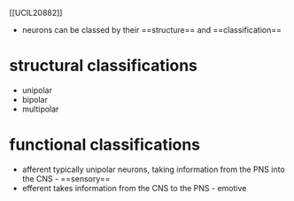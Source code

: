 [[UCIL20882]]

- neurons can be classed by their ==structure== and ==classification==

# structural classifications
- unipolar
- bipolar
- multipolar

# functional classifications
- afferent
typically unipolar neurons, taking information from the PNS into the CNS - ==sensory==
- efferent
takes information from the CNS to the PNS - emotive